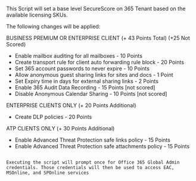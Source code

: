 This Script will set a base level SecureScore on 365 Tenant based on the available licensing SKUs.

The following changes will be applied:

BUSINESS PREMIUM OR ENTERPRISE CLIENT (+ 43 Points Total) (+25 Not Scored)
- Enable mailbox auditing for all mailboxes - 10 Points
- Create transport rule for client auto forwarding rule block - 20 Points
- Set 365 account passwords to never expire - 10 Points
- Allow anonymous guest sharing links for sites and docs - 1 Point
- Set Expiry time in days for external sharing links  -  2 Points
- Enable 365 Audit Data Recording - 15 Points [not scored]
- Disable Anonymous Calendar Sharing  - 10 Points [not scored]

ENTERPRISE CLIENTS ONLY (+ 20 Points Additional)
- Create DLP policies - 20 Points

ATP CLIENTS ONLY (+ 30 Points Additional)
- Enable Advanced Threat Protection safe links policy - 15 Points
- Enable Advanced Threat Protection safe attachments policy - 15 Points


~~~~~~~~~~~~~~~~~~~~~~~~~~~~~~~~~~~~~~~~~~~~~~~~~~~~~~~~~~~~~~~~~~~~~~~~~~~~~~~

Executing the script will prompt once for Office 365 Global Admin credentials. Those credentials will then be used to access EAC, MSOnline, and SPOnline services
